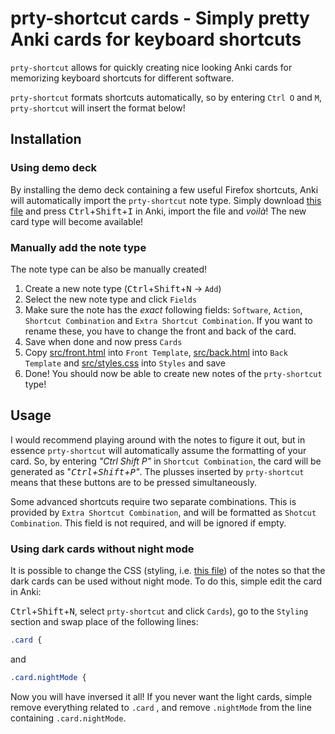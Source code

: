 # prty-shortcut cards - Simply pretty Anki cards for keyboard shortcuts

`prty-shortcut` allows for quickly creating nice looking Anki cards for memorizing keyboard
shortcuts for different software.

`prty-shortcut` formats shortcuts automatically, so by entering `Ctrl O` and `M`, `prty-shortcut` will insert
the format below!

## Installation

### Using demo deck

By installing the demo deck containing a few useful Firefox shortcuts, Anki will automatically
import the `prty-shortcut` note type. Simply download [this file](./demo/prty_shortcut_cards_firefox_demo.apkg)
and press <kbd>Ctrl</kbd>+<kbd>Shift</kbd>+<kbd>I</kbd> in Anki, import the file and _voilà_! The
new card type will become available!

### Manually add the note type

The note type can be also be manually created!

1. Create a new note type (<kbd>Ctrl</kbd>+<kbd>Shift</kbd>+<kbd>N</kbd> -> `Add`)
2. Select the new note type and click `Fields`
3. Make sure the note has the _exact_ following fields: `Software`, `Action`, `Shortcut Combination` and `Extra Shortcut Combination`. If you want to rename these, you have to change the front and back of the card.
4. Save when done and now press `Cards`
5. Copy [src/front.html](./src/front.html) into `Front Template`, [src/back.html](./src/back.html) into `Back Template` and [src/styles.css](./src/style.css) into `Styles` and save
6. Done! You should now be able to create new notes of the `prty-shortcut` type!

## Usage

I would recommend playing around with the notes to figure it out, but in essence `prty-shortcut` will automatically
assume the formatting of your card. So, by entering _"Ctrl Shift P"_ in `Shortcut Combination`, the card will be generated
as "_<kbd>Ctrl</kbd>+<kbd>Shift</kbd>+<kbd>P</kbd>"_. The plusses inserted by `prty-shortcut` means that these buttons are to be pressed simultaneously.

Some advanced shortcuts require two separate combinations. This is provided by `Extra Shortcut Combination`, and will 
be formatted as `Shotcut Combination`. This field is not required, and will be ignored if empty.

### Using dark cards without night mode

It is possible to change the CSS (styling, i.e. [this file](/src/style.css)) of the notes so that the dark cards can be
used without night mode. To do this, simple edit the card in Anki:

<kbd>Ctrl</kbd>+<kbd>Shift</kbd>+<kbd>N</kbd>, select `prty-shortcut` and click `Cards`), go to the `Styling` section and swap place of the following lines:

```css
.card {
```

and

```css
.card.nightMode {
```

Now you will have inversed it all! If you never want the light cards, simple remove everything related to
`.card` , and remove `.nightMode` from the line containing `.card.nightMode`.